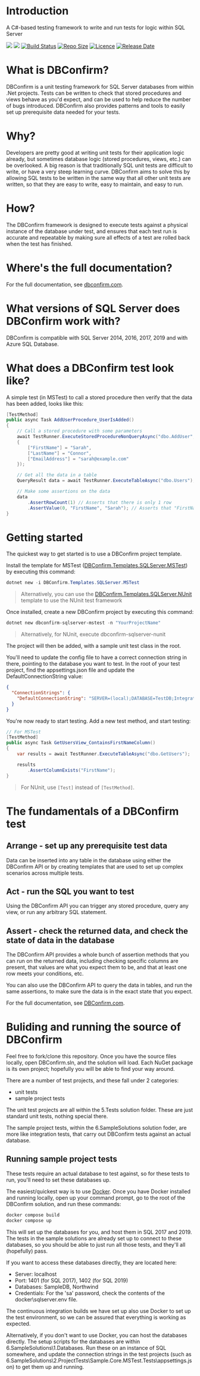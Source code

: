 # Introduction 
A C#-based testing framework to write and run tests for logic within SQL Server

[![](https://img.shields.io/nuget/v/DBConfirm.Core)](https://www.nuget.org/packages/DBConfirm.Core/)
[![](https://img.shields.io/nuget/dt/DBConfirm.Core)](https://www.nuget.org/packages/DBConfirm.Core/)
[![Build Status](https://dev.azure.com/bungalow64/Bungalow64.SqlTesting/_apis/build/status/Master-CI%20(GitHub)?branchName=master)](https://dev.azure.com/bungalow64/Bungalow64.SqlTesting/_build/latest?definitionId=11&branchName=master)
[![Repo Size](https://img.shields.io/github/repo-size/bungalow64/dbconfirm)](https://github.com/Bungalow64/DBConfirm)
[![Licence](https://img.shields.io/github/license/bungalow64/dbconfirm)](https://github.com/Bungalow64/DBConfirm)
[![Release Date](https://img.shields.io/github/release-date/bungalow64/dbconfirm?label=latest%20release)](https://github.com/Bungalow64/DBConfirm)

# What is DBConfirm?
DBConfirm is a unit testing framework for SQL Server databases from within .Net projects.  Tests can be written to check that stored procedures and views behave as you'd expect, and can be used to help reduce the number of bugs introduced.  DBConfirm also provides patterns and tools to easily set up prerequisite data needed for your tests.

# Why?
Developers are pretty good at writing unit tests for their application logic already, but sometimes database logic (stored procedures, views, etc.) can be overlooked.  A big reason is that traditionally SQL unit tests are difficult to write, or have a very steep learning curve.  DBConfirm aims to solve this by allowing SQL tests to be written in the same way that all other unit tests are written, so that they are easy to write, easy to maintain, and easy to run.

# How?
The DBConfirm framework is designed to execute tests against a physical instance of the database under test, and ensures that each test run is accurate and repeatable by making sure all effects of a test are rolled back when the test has finished.

# Where's the full documentation?

For the full documentation, see [dbconfirm.com](https://dbconfirm.com/).

# What versions of SQL Server does DBConfirm work with?
DBConfirm is compatible with SQL Server 2014, 2016, 2017, 2019 and with Azure SQL Database.

# What does a DBConfirm test look like?
A simple test (in MSTest) to call a stored procedure then verify that the data has been added, looks like this:

```csharp
[TestMethod]
public async Task AddUserProcedure_UserIsAdded()
{
    // Call a stored procedure with some parameters
    await TestRunner.ExecuteStoredProcedureNonQueryAsync("dbo.AddUser", new DataSetRow
    {
        ["FirstName"] = "Sarah",
        ["LastName"] = "Connor",
        ["EmailAddress"] = "sarah@example.com"
    });

    // Get all the data in a table
    QueryResult data = await TestRunner.ExecuteTableAsync("dbo.Users");

    // Make some assertions on the data
    data
        .AssertRowCount(1) // Asserts that there is only 1 row
        .AssertValue(0, "FirstName", "Sarah"); // Asserts that "FirstName" is "Sarah" in the first row
}
```

# Getting started

The quickest way to get started is to use a DBConfirm project template.

Install the template for MSTest ([DBConfirm.Templates.SQLServer.MSTest](https://www.nuget.org/packages/DBConfirm.Templates.SQLServer.MSTest/)) by executing this command:

```powershell
dotnet new -i DBConfirm.Templates.SQLServer.MSTest
```

> Alternatively, you can use the [DBConfirm.Templates.SQLServer.NUnit](https://www.nuget.org/packages/DBConfirm.Templates.SQLServer.NUnit/) template to use the NUnit test framework

Once installed, create a new DBConfirm project by executing this command:

```powershell
dotnet new dbconfirm-sqlserver-mstest -n "YourProjectName"
```

> Alternatively, for NUnit, execute dbconfirm-sqlserver-nunit

The project will then be added, with a sample unit test class in the root.

You'll need to update the config file to have a correct connection string in there, pointing to the database you want to test.  In the root of your test project, find the appsettings.json file and update the DefaultConnectionString value:

```json
{
  "ConnectionStrings": {
    "DefaultConnectionString": "SERVER=(local);DATABASE=TestDB;Integrated Security=true;Connection Timeout=30;"
  }
}
```

You're now ready to start testing.  Add a new test method, and start testing:

```csharp
// For MSTest
[TestMethod]
public async Task GetUsersView_ContainsFirstNameColumn()
{
    var results = await TestRunner.ExecuteTableAsync("dbo.GetUsers");

    results
        .AssertColumnExists("FirstName");
}
```

> For NUnit, use `[Test]` instead of `[TestMethod]`.

# The fundamentals of a DBConfirm test

## Arrange - set up any prerequisite test data

Data can be inserted into any table in the database using either the DBConfirm API or by creating templates that are used to set up complex scenarios across multiple tests.

## Act - run the SQL you want to test

Using the DBConfirm API you can trigger any stored procedure, query any view, or run any arbitrary SQL statement.

## Assert - check the returned data, and check the state of data in the database

The DBConfirm API provides a whole bunch of assertion methods that you can run on the returned data, including checking specific columns are present, that values are what you expect them to be, and that at least one row meets your conditions, etc.

You can also use the DBConfirm API to query the data in tables, and run the same assertions, to make sure the data is in the exact state that you expect.

For the full documentation, see [DBConfirm.com](https://dbconfirm.com/).

# Buliding and running the source of DBConfirm

Feel free to fork/clone this repository.  Once you have the source files locally, open DBConfirm.sln, and the solution will load.  Each NuGet package is its own project; hopefully you will be able to find your way around.

There are a number of test projects, and these fall under 2 categories:
- unit tests
- sample project tests

The unit test projects are all within the 5.Tests solution folder.  These are just standard unit tests, nothing special there.

The sample project tests, within the 6.SampleSolutions solution foder, are more like integration tests, that carry out DBConfirm tests against an actual database.

## Running sample project tests

These tests require an actual database to test against, so for these tests to run, you'll need to set these databases up.

The easiest/quickest way is to use [Docker](https://www.docker.com/).  Once you have Docker installed and running locally, open up your command prompt, go to the root of the DBConfirm solution, and run these commands:

```powershell
docker compose build
docker compose up
```

This will set up the databases for you, and host them in SQL 2017 and 2019.  The tests in the sample solutions are already set up to connect to these databases, so you should be able to just run all those tests, and they'll all (hopefully) pass.

If you want to access these databases directly, they are located here:
- Server: localhost
- Port: 1401 (for SQL 2017), 1402 (for SQL 2019)
- Databases: SampleDB, Northwind
- Credentials: For the 'sa' password, check the contents of the docker\sqlserver.env file.


The continuous integration builds we have set up also use Docker to set up the test environment, so we can be assured that everything is working as expected.

Alternatively, if you don't want to use Docker, you can host the databases directly.  The setup scripts for the databases are within 6.SampleSolutions\1.Databases.  Run these on an instance of SQL somewhere, and update the connection strings in the test projects (such as 6.SampleSolutions\2.ProjectTests\Sample.Core.MSTest.Tests\appsettings.json) to get them up and running.

